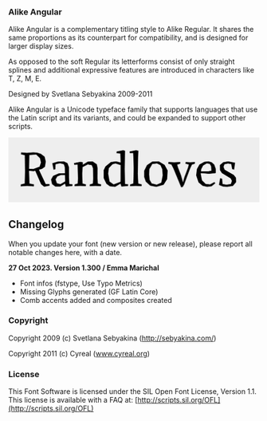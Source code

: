 ### Alike Angular

Alike Angular is a complementary titling style to Alike Regular.
It shares the same proportions as its counterpart 
for compatibility, and is designed for larger display sizes.

As opposed to the soft Regular its letterforms consist 
of only straight splines and additional expressive
features are introduced in characters like T, Z, M, E.

Designed by Svetlana Sebyakina 2009-2011

Alike Angular is a Unicode typeface family that supports 
languages that use the Latin script and its variants, and 
could be expanded to support other scripts.

![Alike Angular Font](documentation/sample.png)

## Changelog

When you update your font (new version or new release), please report all notable changes here, with a date.

**27 Oct 2023. Version 1.300 / Emma Marichal**
- Font infos (fstype, Use Typo Metrics)
- Missing Glyphs generated (GF Latin Core)
- Comb accents added and composites created


### Copyright
Copyright 2009 (c) Svetlana Sebyakina (http://sebyakina.com/)

Copyright 2011 (c) Cyreal (www.cyreal.org)

### License

This Font Software is licensed under the SIL Open Font License, Version 1.1. This license is available with a FAQ at: [http://scripts.sil.org/OFL](http://scripts.sil.org/OFL)
